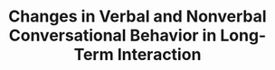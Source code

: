 ---
name: "Changes In Verbal And Nonverbal Conversational"
title: "Changes in Verbal and Nonverbal Conversational Behavior in Long-Term Interaction"
project: null
event: "International Conference on Multimodal Interaction (ICMI)"
authors:
- name: "Schulman, D."
- name: "Bickmore, T."
year: 2012
resources:
- name: "ICMI12"
  src: "ICMI12.pdf"
external_url: null
draft: false
---